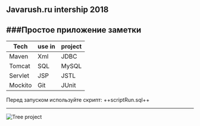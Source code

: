 ## Javarush.ru intership  2018
###Простое приложение заметки
---
|Tech|use in|project|
|-|-|-|
|Maven|Xml|JDBC|
|Tomcat|SQL|MySQL|
|Servlet|JSP|JSTL|
|Mockito|Git|JUnit|

Перед запуском используйте скрипт: ++scriptRun.sql++
***
![Tree project](http://)
